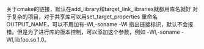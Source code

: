 关于cmake的链接，默认在add_library和target_link_libraries就都用库名就好
对于复杂的项目，对于共享库可以用set_target_properties 重命名OUTPUT_NAME，可以不用加有-Wl,-soname -Wl 指出链接标识，默认不会报错。但是为了进行库的版本控制，可以添加这个参数，例如 -Wl,-soname -Wl,libfoo.so.1.0。
